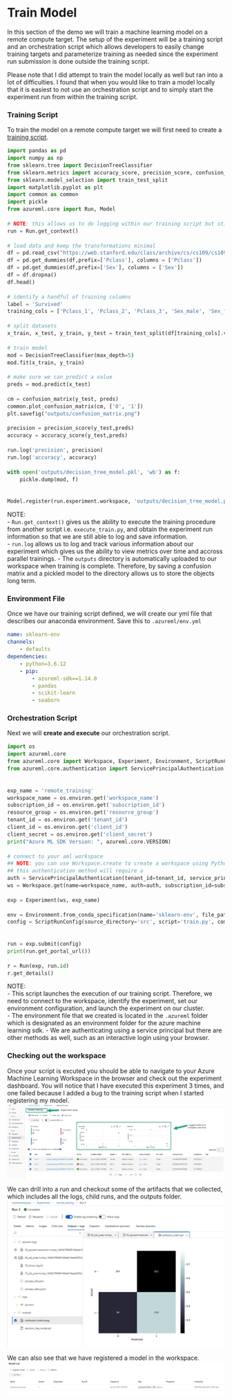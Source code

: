 # Train Model 

In this section of the demo we will train a machine learning model on a remote compute target. The setup of the experiment will be a training script and an orchestration script which allows developers to easily change training targets and parameterize training as needed since the experiment run submission is done outside the training script. 

Please note that I did attempt to train the model locally as well but ran into a lot of difficulties. I found that when you would like to train a model locally that it is easiest to not use an orchestration script and to simply start the experiment run from within the training script. 


### Training Script

To train the model on a remote compute target we will first need to create a [training script](../src/train.py). 
```python
import pandas as pd
import numpy as np
from sklearn.tree import DecisionTreeClassifier 
from sklearn.metrics import accuracy_score, precision_score, confusion_matrix
from sklearn.model_selection import train_test_split
import matplotlib.pyplot as plt
import common as common
import pickle
from azureml.core import Run, Model

# NOTE: this allows us to do logging within our training script but still orchestrate it from another file. 
run = Run.get_context()

# load data and keep the transformations minimal
df = pd.read_csv("https://web.stanford.edu/class/archive/cs/cs109/cs109.1166/stuff/titanic.csv")
df = pd.get_dummies(df,prefix=['Pclass'], columns = ['Pclass'])
df = pd.get_dummies(df,prefix=['Sex'], columns = ['Sex'])
df = df.dropna()
df.head()

# identify a handful of training columns
label = 'Survived'
training_cols = ['Pclass_1', 'Pclass_2', 'Pclass_3', 'Sex_male', 'Sex_female', 'Age', 'Siblings/Spouses Aboard', 'Parents/Children Aboard']

# split datasets
x_train, x_test, y_train, y_test = train_test_split(df[training_cols].values, np.array(df[label], dtype=int), test_size=0.9)

# train model
mod = DecisionTreeClassifier(max_depth=5)
mod.fit(x_train, y_train)

# make sure we can predict a value
preds = mod.predict(x_test)

cm = confusion_matrix(y_test, preds)
common.plot_confusion_matrix(cm, ['0', '1'])
plt.savefig("outputs/confusion_matrix.png")

precision = precision_score(y_test,preds)
accuracy = accuracy_score(y_test,preds)

run.log('precision', precision)
run.log('accuracy', accuracy)

with open('outputs/decision_tree_model.pkl', 'wb') as f:
    pickle.dump(mod, f)


Model.register(run.experiment.workspace, 'outputs/decision_tree_model.pkl', 'decision_tree_model', tags={'precision': precision, 'accuracy': accuracy})
```

NOTE:  
    - `Run.get_context()` gives us the ability to execute the training procedure from another script i.e. `execute_train.py`, and obtain the experiment run information so that we are still able to log and save information.  
    - `run.log` allows us to log and track various information about our experiment which gives us the ability to view metrics over time and accross parallel trainings. 
    - The `outputs` directory is automatically uploaded to our workspace when training is complete. Therefore, by saving a confusion matrix and a pickled model to the directory allows us to store the objects long term.  


### Environment File  
Once we have our training script defined, we will create our yml file that describes our anaconda environment. Save this to `.azureml/env.yml`   
```yml
name: sklearn-env
channels:
    - defaults
dependencies:
    - python=3.6.12
    - pip: 
        - azureml-sdk==1.14.0
        - pandas
        - scikit-learn
        - seaborn
```

### Orchestration Script  

Next we will **create and execute** our orchestration script.  
```python
import os
import azureml.core
from azureml.core import Workspace, Experiment, Environment, ScriptRunConfig, Run
from azureml.core.authentication import ServicePrincipalAuthentication


exp_name = 'remote_training'
workspace_name = os.environ.get('workspace_name')
subscription_id = os.environ.get('subscription_id')
resource_group = os.environ.get('resource_group')
tenant_id = os.environ.get('tenant_id')
client_id = os.environ.get('client_id')
client_secret = os.environ.get('client_secret')
print("Azure ML SDK Version: ", azureml.core.VERSION)

# connect to your aml workspace
## NOTE: you can use Workspace.create to create a workspace using Python.  
## this authentication method will require a 
auth = ServicePrincipalAuthentication(tenant_id=tenant_id, service_principal_id=client_id, service_principal_password=client_secret)
ws = Workspace.get(name=workspace_name, auth=auth, subscription_id=subscription_id, resource_group=resource_group)

exp = Experiment(ws, exp_name)

env = Environment.from_conda_specification(name='sklearn-env', file_path='.azureml/env.yml')
config = ScriptRunConfig(source_directory='src', script='train.py', compute_target='cpu-cluster', environment=env)


run = exp.submit(config)
print(run.get_portal_url())

r = Run(exp, run.id)
r.get_details()
```

NOTE:  
    - This script launches the execution of our training script. Therefore, we need to connect to the workspace, identify the experiment, set our environment configuration, and launch the experiment on our cluster.  
    - The environment file that we created is located in the `.azureml` folder which is designated as an environment folder for the azure machine learning sdk. 
    - We are authenticating using a service principal but there are other methods as well, such as an interactive login using your browser.  


### Checking out the workspace

Once your script is excuted you should be able to navigate to your Azure Machine Learning Workspace in the browser and check out the experiment dashboard. You will notice that I have executed this experiment 3 times, and one failed because I added a bug to the training script when I started registering my model.    
![](imgs/AML_Exp_Dashboard.jpg)  


We can drill into a run and checkout some of the artifacts that we collected, which includes all the logs, child runs, and the outputs folder.  
![](imgs/AML_Run_Report.jpg)


We can also see that we have registered a model in the workspace.  
![](imgs/AML_Registered_Model.jpg)


